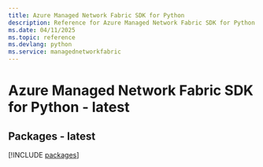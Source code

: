 ```yaml
---
title: Azure Managed Network Fabric SDK for Python
description: Reference for Azure Managed Network Fabric SDK for Python
ms.date: 04/11/2025
ms.topic: reference
ms.devlang: python
ms.service: managednetworkfabric
---
```

# Azure Managed Network Fabric SDK for Python - latest
## Packages - latest
[!INCLUDE [packages](managed-network-fabric-index.md)]